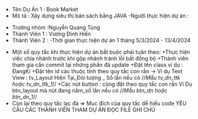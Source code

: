 - Tên Dự Án 1 : Book Market
- Mô tả : Xây dựng siêu thị bán sách bằng JAVA
-Người thực hiện dự án :
+ Trưởng nhóm :Nguyễn Quang Tùng
+ Thành Viên 1 : Vương Đình Hiến
+ Thành Viên 2 : 
-Thời gian thực hiện dự án 1 tháng 5/3/2024 - 13/4/2024
- Một số quy tắc khi thực hiện dự án bắt buộc phải tuân theo:
  +Thực hiện việc chia nhánh trước khi gộp nhánh tránh lỗi bất đồng bộ
  +Thành viên tham gia cần commit lại những phần đã update 
  +Đặt tên class ví dụ : ĐangKi
  +Đặt tên id các thuộc tính theo quy tắc con rắn
  -> Ví dụ Text View : tv_Layout Hiện Tại_Đói tượng _ Số lần nếu có
  //*Mẫu tv_dn_ttk hoặc tv_dn_ttk_1*//
  +Các nút button : cũng đặt theo quy tắc con rắn 
  Ví Dụ btn_layout mà nút đang nằm_số lần nếu có
  //*Mẫu btn_dn hoặc btn_dn_1*//
- Còn lại theo quy tắc lạc đà 
  => Mục đích của quy tắc dễ hiểu code
  YÊU CẦU CÁC THÀNH VIÊN THAM DỰ ÁN ĐỌC FILE GHI CHÚ  
